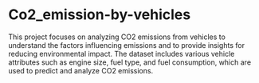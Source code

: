 # Co2_emission-by-vehicles
This project focuses on analyzing CO2 emissions from vehicles to understand the factors influencing emissions and to provide insights for reducing environmental impact. The dataset includes various vehicle attributes such as engine size, fuel type, and fuel consumption, which are used to predict and analyze CO2 emissions.
